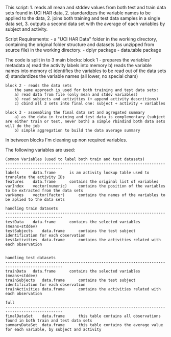 This script:
	1. reads all mean and stddev values from both test and train data sets found in UCI HAR data, 
	2. standardizes the variable names to be applied to the data, 
	2. joins both training and test data samples in a single data set, 
	3. outputs a second data set with the average of each variables by subject and activity.

Script Requirements:
	- a "UCI HAR Data" folder in the working directory, 
	  containing the original folder structure and datasets (as unzipped from source file) in the working directory.
	- dplyr package
	- data.table package

The code is split in to 3 main blocks:
	block 1 - prepares the variables' metadata
		a) read the activity labels into memory
		b) reads the variable names into memory
		c) identifies the variables to be read out of the data sets
		d) standardizes the variable names (all lower, no special chars)
		
	block 2 - reads the data sets
		the same approach is used for both training and test data sets:
		a) read data from file (only mean and stdev variables)
		b) read subjects and activities (+ append activity descritions)
		c) cbind all 3 sets into final one: subject + activity + variables
		
	block 3 - assembling the final data set and agregated summary 
		a) as the data in training and test data is complementary (subject are either train or test, never both) a simple rbindind both data sets will do the job
		b) simple aggregation to build the data average summary
	
	
In between blocks I'm cleaning up non required variables.
	
	
The following variables are used:

	Common Variables (used to label both train and test datasets)
	-----------------------------------------------------------------------------------------------
	labels		data.frame		is am activity lookup table used to translate the activity IDs
	features	data.frame		contains the original list of variables
	varIndex	vector(numeric)		contains the position of the variables to be extracted from the data sets
	varNames	vector(factor)		contains the names of the variables to be aplied to the data sets

	handling train datasets
	-----------------------------------------------------------------------------------------------
	testData	data.frame		contains the selected variables (means+stddev)
	testSubjects	data.frame		contains the test subject identification for each observation
	testActivities	data.frame		contains the activities related with each observation


	handling test datasets
	-----------------------------------------------------------------------------------------------
	trainData	data.frame		contains the selected variables (means+stddev)
	trainSubjects	data.frame		contains the test subject identification for each observation
	trainActivities	data.frame		contains the activities related with each observation

	full 
	-----------------------------------------------------------------------------------------------
	finalDataSet	data.frame		this table contains all observations found in both train and test data sets
	summaryDataSet	data.frame		this table contains the average value for each variable, by subject and activity

